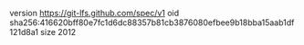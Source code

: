 version https://git-lfs.github.com/spec/v1
oid sha256:416620bff80e7fc1d6dc88357b81cb3876080efbee9b18bba15aab1df121d8a1
size 2012
